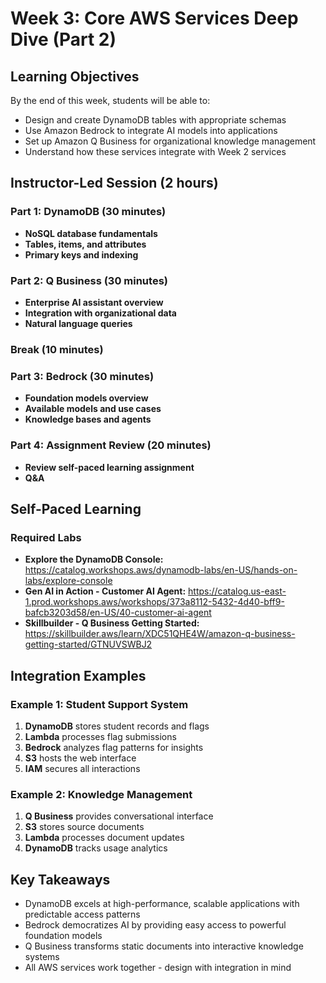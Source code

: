 # Week 3: Core AWS Services Deep Dive (Part 2)

## Learning Objectives
By the end of this week, students will be able to:
- Design and create DynamoDB tables with appropriate schemas
- Use Amazon Bedrock to integrate AI models into applications
- Set up Amazon Q Business for organizational knowledge management
- Understand how these services integrate with Week 2 services

## Instructor-Led Session (2 hours)

### Part 1: DynamoDB (30 minutes)
- **NoSQL database fundamentals**
- **Tables, items, and attributes**
- **Primary keys and indexing**

### Part 2: Q Business (30 minutes)
- **Enterprise AI assistant overview**
- **Integration with organizational data**
- **Natural language queries**

### Break (10 minutes)

### Part 3: Bedrock (30 minutes)
- **Foundation models overview**
- **Available models and use cases**
- **Knowledge bases and agents**

### Part 4: Assignment Review (20 minutes)
- **Review self-paced learning assignment**
- **Q&A**

## Self-Paced Learning

### Required Labs
- **Explore the DynamoDB Console:** https://catalog.workshops.aws/dynamodb-labs/en-US/hands-on-labs/explore-console 
- **Gen AI in Action - Customer AI Agent:** https://catalog.us-east-1.prod.workshops.aws/workshops/373a8112-5432-4d40-bff9-bafcb3203d58/en-US/40-customer-ai-agent 
- **Skillbuilder - Q Business Getting Started:** https://skillbuilder.aws/learn/XDC51QHE4W/amazon-q-business-getting-started/GTNUVSWBJ2

## Integration Examples

### Example 1: Student Support System
1. **DynamoDB** stores student records and flags
2. **Lambda** processes flag submissions
3. **Bedrock** analyzes flag patterns for insights
4. **S3** hosts the web interface
5. **IAM** secures all interactions

### Example 2: Knowledge Management
1. **Q Business** provides conversational interface
2. **S3** stores source documents
3. **Lambda** processes document updates
4. **DynamoDB** tracks usage analytics

## Key Takeaways
- DynamoDB excels at high-performance, scalable applications with predictable access patterns
- Bedrock democratizes AI by providing easy access to powerful foundation models
- Q Business transforms static documents into interactive knowledge systems
- All AWS services work together - design with integration in mind
